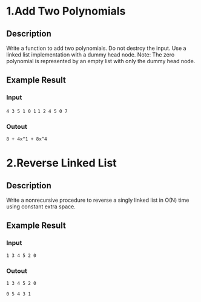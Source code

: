 # 1.Add Two Polynomials

## Description
Write a function to add two polynomials. Do not destroy the input. Use a linked list implementation with a dummy head node. Note: The zero polynomial is represented by an empty list with only the dummy head node.

## Example Result

### Input
```4 3 5 1 0 1```
```1 2 4 5 0 7```

### Outout
```8 + 4x^1 + 8x^4```

# 2.Reverse Linked List

## Description
Write a nonrecursive procedure to reverse a singly linked list in O(N) time using constant extra space.

## Example Result

### Input
```1 3 4 5 2 0```

### Outout
```1 3 4 5 2 0```

```0 5 4 3 1```
